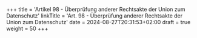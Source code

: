 +++
title = 'Artikel 98 - Überprüfung anderer Rechtsakte der Union zum Datenschutz'
linkTitle = 'Art. 98 - Überprüfung anderer Rechtsakte der Union zum Datenschutz'
date = 2024-08-27T20:31:53+02:00
draft = true
weight = 50
+++
